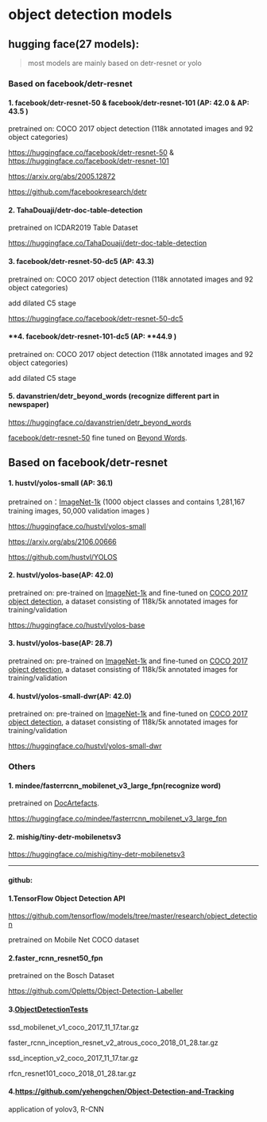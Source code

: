 # object detection models



## hugging face(27 models):

> most models are mainly based on detr-resnet or yolo

### Based on facebook/detr-resnet

#### **1. facebook/detr-resnet-50 & facebook/detr-resnet-101 (AP: 42.0 & AP: 43.5 )**

pretrained on:  COCO 2017 object detection (118k annotated images and 92 object categories)

https://huggingface.co/facebook/detr-resnet-50 & https://huggingface.co/facebook/detr-resnet-101

https://arxiv.org/abs/2005.12872

https://github.com/facebookresearch/detr

#### **2. TahaDouaji/detr-doc-table-detection**

pretrained on ICDAR2019 Table Dataset

https://huggingface.co/TahaDouaji/detr-doc-table-detection

#### 3. **facebook/detr-resnet-50-dc5 (AP: 43.3)** 

pretrained on:  COCO 2017 object detection (118k annotated images and 92 object categories)

add dilated C5 stage 

https://huggingface.co/facebook/detr-resnet-50-dc5

#### **4. facebook/detr-resnet-101-dc5 (AP: **44.9 )

pretrained on:  COCO 2017 object detection (118k annotated images and 92 object categories)

add dilated C5 stage 

#### 5. davanstrien/detr_beyond_words (recognize different part in newspaper)

https://huggingface.co/davanstrien/detr_beyond_words

[facebook/detr-resnet-50](https://huggingface.co/facebook/detr-resnet-50) fine tuned on [Beyond Words](https://github.com/LibraryOfCongress/newspaper-navigator/tree/master/beyond_words_data).



## Based on facebook/detr-resnet

#### 1. **hustvl/yolos-small (AP: 36.1)**

pretrained on：[ImageNet-1k](https://huggingface.co/datasets/imagenet2012) (1000 object classes and contains 1,281,167 training images, 50,000 validation images )

https://huggingface.co/hustvl/yolos-small

https://arxiv.org/abs/2106.00666

https://github.com/hustvl/YOLOS

#### 2. hustvl/yolos-base(AP: 42.0)

pretrained on:  pre-trained on [ImageNet-1k](https://huggingface.co/datasets/imagenet2012) and fine-tuned on [COCO 2017 object detection](https://cocodataset.org/#download), a dataset consisting of 118k/5k annotated images for training/validation

https://huggingface.co/hustvl/yolos-base

#### 3. **hustvl/yolos-base**(AP: 28.7)

pretrained on:  pre-trained on [ImageNet-1k](https://huggingface.co/datasets/imagenet2012) and fine-tuned on [COCO 2017 object detection](https://cocodataset.org/#download), a dataset consisting of 118k/5k annotated images for training/validation

#### **4. hustvl/yolos-small-dwr**(AP: 42.0)

pretrained on:  pre-trained on [ImageNet-1k](https://huggingface.co/datasets/imagenet2012) and fine-tuned on [COCO 2017 object detection](https://cocodataset.org/#download), a dataset consisting of 118k/5k annotated images for training/validation

https://huggingface.co/hustvl/yolos-small-dwr



### Others

#### 1. mindee/fasterrcnn_mobilenet_v3_large_fpn(recognize word)

pretrained on [DocArtefacts](https://mindee.github.io/doctr/datasets.html#doctr.datasets.DocArtefacts).

https://huggingface.co/mindee/fasterrcnn_mobilenet_v3_large_fpn

#### 2. mishig/tiny-detr-mobilenetsv3

https://huggingface.co/mishig/tiny-detr-mobilenetsv3



------------------------------------------

#### github:

#### 1.TensorFlow Object Detection API 

https://github.com/tensorflow/models/tree/master/research/object_detection 

pretrained on Mobile Net COCO dataset

#### 2.faster_rcnn_resnet50_fpn 

pretrained on the Bosch Dataset

https://github.com/Opletts/Object-Detection-Labeller

#### 3.[ObjectDetectionTests](https://github.com/frankynavar/ObjectDetectionTests)

ssd_mobilenet_v1_coco_2017_11_17.tar.gz

faster_rcnn_inception_resnet_v2_atrous_coco_2018_01_28.tar.gz

ssd_inception_v2_coco_2017_11_17.tar.gz

rfcn_resnet101_coco_2018_01_28.tar.gz

#### 4.https://github.com/yehengchen/Object-Detection-and-Tracking 

 application of yolov3, R-CNN 





